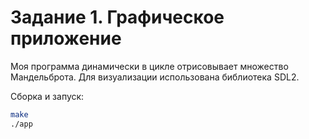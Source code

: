 # Задание 1. Графическое приложение
Моя программа динамически в цикле отрисовывает множество Мандельброта. Для визуализации использована библиотека SDL2. 

Сборка и запуск:
```bash
make
./app
```